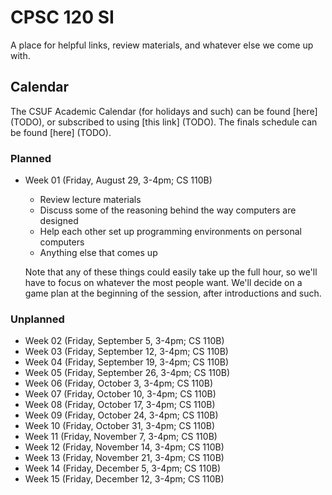 # CPSC 120 SI

A place for helpful links, review materials, and whatever else we come up with.


## Calendar

The CSUF Academic Calendar (for holidays and such) can be found [here] (TODO),
or subscribed to using [this link] (TODO).  The finals schedule can be found
[here] (TODO).

### Planned

- Week 01 (Friday, August 29, 3-4pm; CS 110B)
    - Review lecture materials
    - Discuss some of the reasoning behind the way computers are designed
    - Help each other set up programming environments on personal computers
    - Anything else that comes up

  Note that any of these things could easily take up the full hour, so we'll
  have to focus on whatever the most people want.  We'll decide on a game plan
  at the beginning of the session, after introductions and such.

### Unplanned

- Week 02 (Friday, September 5, 3-4pm; CS 110B)
- Week 03 (Friday, September 12, 3-4pm; CS 110B)
- Week 04 (Friday, September 19, 3-4pm; CS 110B)
- Week 05 (Friday, September 26, 3-4pm; CS 110B)
- Week 06 (Friday, October 3, 3-4pm; CS 110B)
- Week 07 (Friday, October 10, 3-4pm; CS 110B)
- Week 08 (Friday, October 17, 3-4pm; CS 110B)
- Week 09 (Friday, October 24, 3-4pm; CS 110B)
- Week 10 (Friday, October 31, 3-4pm; CS 110B)
- Week 11 (Friday, November 7, 3-4pm; CS 110B)
- Week 12 (Friday, November 14, 3-4pm; CS 110B)
- Week 13 (Friday, November 21, 3-4pm; CS 110B)
- Week 14 (Friday, December 5, 3-4pm; CS 110B)
- Week 15 (Friday, December 12, 3-4pm; CS 110B)

